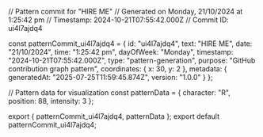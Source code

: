 // Pattern commit for "HIRE ME"
// Generated on Monday, 21/10/2024 at 1:25:42 pm
// Timestamp: 2024-10-21T07:55:42.000Z
// Commit ID: ui4l7ajdq4

const patternCommit_ui4l7ajdq4 = {
  id: "ui4l7ajdq4",
  text: "HIRE ME",
  date: "21/10/2024",
  time: "1:25:42 pm",
  dayOfWeek: "Monday",
  timestamp: "2024-10-21T07:55:42.000Z",
  type: "pattern-generation",
  purpose: "GitHub contribution graph pattern",
  coordinates: {
    x: 30,
    y: 2
  },
  metadata: {
    generatedAt: "2025-07-25T11:59:45.874Z",
    version: "1.0.0"
  }
};

// Pattern data for visualization
const patternData = {
  character: "R",
  position: 88,
  intensity: 3
};

export { patternCommit_ui4l7ajdq4, patternData };
export default patternCommit_ui4l7ajdq4;
